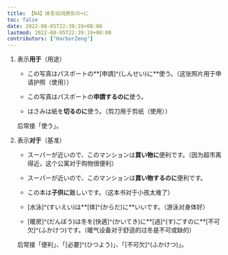 ```yaml
---
title: 【N4】体言动词原形の+に
toc: false
date: 2022-08-05T22:39:19+08:00
lastmod: 2022-08-05T22:39:19+08:00
contributors: ["HarborZeng"]
---
```


1. 表示**用于**（用途）

   - この写真はパスポートの**[申請]^(しんせい)に**使う。（这张照片用于申请护照（使用））

   - この写真はパスポートの**申請するのに**使う。

   - はさみは紙を**切るのに**使う。（剪刀用于剪纸（使用））

   后常接「使う」。

2. 表示**对于**（基准）

   - スーパーが近いので、このマンションは**買い物に**便利です。（因为超市离得近，这个公寓对于购物很便利）

   - スーパーが近いので、このマンションは**買い物するのに**便利です。

   - この本は**子供に**難しいです。（这本书对于小孩太难了）

   - [水泳]^(すいえい)は**[体]^(からだ)に**いいです。（游泳对身体好）

   - [暖房]^(だんぼう)は冬を[快適]^(かいてき)に**[過]^(す)ごすのに**[不可欠]^(ふかけつ)です。（暖气设备对于舒适的过冬是不可或缺的）

   后常接「便利」、「[必要]^(ひつよう)」、「[不可欠]^(ふかけつ)」。

